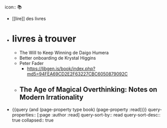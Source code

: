 icon:: 📚️
- [[lire]] des livres
- # livres à trouver
	- The Will to Keep Winning de Daigo Humera
	- Better onboarding de Krystal Higgins
	- Peter Fader
		- https://libgen.is/book/index.php?md5=94FEA69CD2E2F63227CBC6050879092C
	- The Age of Magical Overthinking: Notes on Modern Irrationality
		-
- {{query (and (page-property type book) (page-property :read))}}
  query-properties:: [:page :author :read]
  query-sort-by:: read
  query-sort-desc:: true
  collapsed:: true